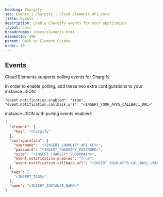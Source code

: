 ```yaml
---
heading: Chargify
seo: Events | Chargify | Cloud Elements API Docs
title: Events
description: Enable Chargify events for your application.
layout: docs
breadcrumbs: /docs/elements.html
elementId: 498
parent: Back to Element Guides
order: 30
---
```


## Events

Cloud Elements supports polling events for Chargify.

In order to enable polling, add these two extra configurations to your instance JSON:

```
"event.notification.enabled": "true",
"event.notification.callback.url": "<INSERT_YOUR_APPS_CALLBACL_URL>"
```

instance JSON with polling events enabled:

```json
{
  "element": {
    "key": "chargify"
  },
  "configuration": {
    "username":  "<INSERT_CHARGIFY_API_KEY>",
    "password": "<INSERT_CHARGIFY_PASSWORD>",
    "site": "<INSERT_CHARGIFY_SUBDOMAIN>",
    "event.notification.enabled": "true",
    "event.notification.callback.url": "<INSERT_YOUR_APPS_CALLBACL_URL>"
  },
  "tags": [
    "<INSERT_TAGS>"
  ],
  "name": "<INSERT_INSTANCE_NAME>"
}
```
